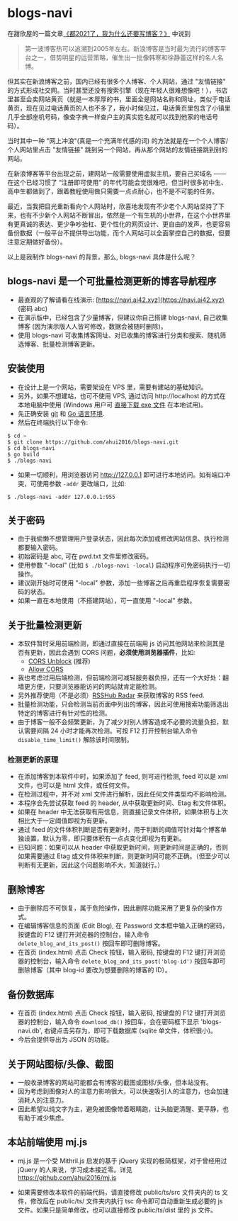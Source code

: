 # blogs-navi

在甜欣屋的一篇文章[《都2021了，我为什么还要写博客？》](https://tcxx.info/notion/761.html) 中说到

> 第一波博客热可以追溯到2005年左右。新浪博客是当时最为流行的博客平台之一，借势明星的运营策略，催生出一批像韩寒和徐静蕾这样的名人名博。

但其实在新浪博客之前，国内已经有很多个人博客、个人网站，通过 "友情链接" 的方式形成社交网。当时甚至还没有搜索引擎（现在年轻人很难想像吧！），书店里甚至会卖网站黄页（就是一本厚厚的书，里面全是网站名称和网址，类似于电话黄页，现在见过电话黄页的人也不多了，我小时候见过，电话黄页里包含了小镇里几乎全部座机号码，像查字典一样查户主的真实姓名就可以找到他家的电话号码）。

当时其中一种 "网上冲浪"(真是一个充满年代感的词) 的方法就是在一个个人博客/个人网站里点击 "友情链接" 跳到另一个网站，再从那个网站的友情链接跳到别的网站。

在新浪博客等平台出现之前，建网站一般需要使用虚拟主机，要自己买域名 —— 在这个已经习惯了 “注册即可使用” 的年代可能会觉很难吧，但当时很多初中生、高中生都做到了，跟着教程使用做只需要一点点耐心，也不是不可能的任务。

最近，当我把目光重新看向个人网站时，欣喜地发现有不少老个人网站坚持了下来，也有不少新个人网站不断冒出，依然是一个有生机的小世界，在这个小世界里有更真诚的表达、更少争吵抬杠、更个性化的网页设计、更自由的发声，也更容易备份数据（一般平台不提供导出功能，而个人网站可以全面掌控自己的数据，但要注意定期做好备份）。

以上是我制作 blogs-navi 的背景，那么, blogs-navi 具体是什么呢？


## blogs-navi 是一个可批量检测更新的博客导航程序

- 最直观的了解请看在线演示: [https://navi.ai42.xyz](https://navi.ai42.xyz) (密码 abc)
- 在演示版中，已经包含了少量博客，但建议你自己搭建 blogs-navi, 自己收集博客 (因为演示版人人皆可修改，数据会被随时删除)。
- 使用 blogs-navi 可收集博客网址、对已收集的博客进行分类和搜索、随机筛选博客、批量检测博客更新。


## 安装使用

- 在设计上是一个网站，需要架设在 VPS 里，需要有建站的基础知识。
- 另外，如果不想建站，也可不使用 VPS, 通过访问 http://localhost 的方式在本地电脑中使用 (Windows 用户可
[直接下载 exe 文件](https://github.com/ahui2016/blogs-navi/releases) 在本地试用)。
- 先正确安装 [git](https://git-scm.com/downloads) 和 [Go 语言环境](https://golang.google.cn/doc/install).
- 然后在终端执行以下命令:

```
$ cd ~
$ git clone https://github.com/ahui2016/blogs-navi.git
$ cd blogs-navi
$ go build
$ ./blogs-navi
```
- 如果一切顺利，用浏览器访问 http://127.0.0.1 即可进行本地访问。如有端口冲突，可使用参数 `-addr` 更改端口，比如:

```
$ ./blogs-navi -addr 127.0.0.1:955
```

## 关于密码

- 由于我偷懒不想管理用户登录状态，因此每次添加或修改网站信息、执行检测都要输入密码。
- 初始密码是 abc, 可在 pwd.txt 文件里修改密码。
- 使用参数 "-local" (比如 `$ ./blogs-navi -local`) 启动程序可免密码执行一切操作。
- 建议刚开始时可使用 "-local" 参数，添加一些博客之后再重启程序恢复需要密码的状态。
- 如果一直在本地使用（不搭建网站），可一直使用 "-local" 参数。


## 关于批量检测更新

- 本软件暂时采用前端检测，即通过直接在前端用 js 访问其他网站来检测其是否有更新，因此会遇到 CORS 问题，**必须使用浏览器插件**，比如:
  - [CORS Unblock](https://chrome.google.com/webstore/detail/cors-unblock/lfhmikememgdcahcdlaciloancbhjino/) (推荐)
  - [Allow CORS](https://chrome.google.com/webstore/detail/allow-cors-access-control/lhobafahddgcelffkeicbaginigeejlf)
- 我也考虑过用后端检测，但前端检测可减轻服务器负担，还有一个大好处：翻墙更方便，只要浏览器能访问的网站就肯定能检测。
- 另外推荐使用（不是必须）[RSSHub Radar](https://chrome.google.com/webstore/detail/rsshub-radar/kefjpfngnndepjbopdmoebkipbgkggaa) 来获取博客的 RSS feed.
- 批量检测功能，只会检测当前页面中列出的博客，因此可使用搜索功能筛选出特定的博客进行有针对性的检测。
- 由于博客一般不会频繁更新，为了减少对别人博客造成不必要的流量负担，默认需要间隔 24 小时才能再次检测。可按 F12 打开控制台输入命令 `disable_time_limit()` 解除该时间限制。

### 检测更新的原理

- 在添加博客到本软件中时，如果添加了 feed, 则可进行检测, feed 可以是 xml 文件，也可以是 html 文件，或任何文件。
- 在检测过程中，并不对 xml 文件进行解析，因此任何文件类型均不影响检测。
- 本程序会先尝试获取 feed 的 header, 从中获取更新时间、Etag 和文件体积。
- 如果在 header 中无法获取有用信息，则直接记录文件体积，如果体积与上次相比大于一定阈值即视为有更新。
- 通过 feed 的文件体积判断是否有更新时，用于判断的阈值可针对每个博客单独设置，默认为零，即只要体积有一点点变化即视为有更新。
- 已知问题：如果可以从 header 中获取更新时间，则更新时间是正确的，否则如果需要通过 Etag 或文件体积来判断，则更新时间可能不正确。（但至少可以判断有无更新，因此这个问题影响不大，知道就行。）


## 删除博客

- 由于删除后不可恢复，属于危险操作，因此删除功能采用了更复杂的操作方式。
- 在编辑博客信息的页面 (Edit Blog), 在 Password 文本框中输入正确的密码，按键盘的 F12 键打开浏览器的控制台，输入命令 `delete_blog_and_its_post()` 按回车即可删除博客。
- 在首页 (index.html) 点击 Check 按钮，输入密码, 按键盘的 F12 键打开浏览器的控制台，输入命令 `delete_blog_and_its_post('blog-id')` 按回车即可删除博客（其中 blog-id 要改为想要删除的博客的 ID）。


## 备份数据库

- 在首页 (index.html) 点击 Check 按钮，输入密码, 按键盘的 F12 键打开浏览器的控制台，输入命令 `download_db()` 按回车，会在密码框下显示 'blogs-navi.db', 右键点击另存为，即可下载数据库 (sqlite 单文件，体积很小)。
- 今后会提供导出为 JSON 的功能。


## 关于网站图标/头像、截图

- 一般收录博客的网站可能都会有博客的截图或图标/头像，但本站没有。
- 因为考虑到图像对人的注意力影响很大，可以快速吸引人的注意力，也会加速消耗人的注意力。
- 因此希望以纯文字为主，避免被图像带着眼睛跑，让头脑更清醒、更平静，也有助于减少焦虑。

## 本站前端使用 mj.js

- mj.js 是一个受 Mithril.js 启发的基于 jQuery 实现的极简框架，对于曾经用过 jQuery 的人来说，学习成本接近零。详见 https://github.com/ahui2016/mj.js

- 如果需要修改本软件的前端代码，请直接修改 public/ts/src 文件夹内的 ts 文件，修改后在 public/ts/ 文件夹内执行 tsc 命令即可自动重新生成必要的 js 文件。如果只是简单修改，也可以直接修改 public/ts/dist 里的 js 文件。
